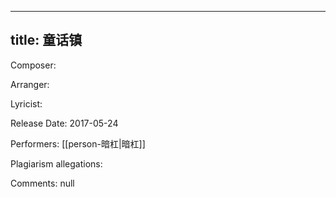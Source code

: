 
---
title: 童话镇
---
Composer: 

Arranger: 

Lyricist: 

Release Date: 2017-05-24

Performers: [[person-暗杠|暗杠]]

Plagiarism allegations:


Comments:
null
